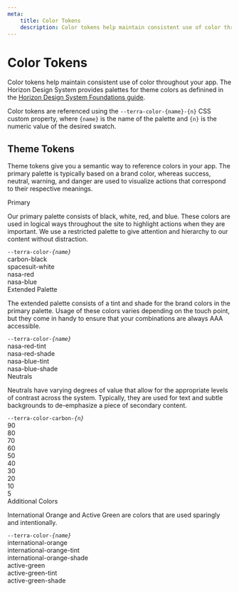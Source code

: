 ```yaml
---
meta:
    title: Color Tokens
    description: Color tokens help maintain consistent use of color throughout your app.
---
```


# Color Tokens

Color tokens help maintain consistent use of color throughout your app. The Horizon Design System provides palettes for theme colors as definined in the <a href='https://website.nasa.gov/hds/foundations/color/'>Horizon Design System Foundations guide</a>.

Color tokens are referenced using the `--terra-color-{name}-{n}` CSS custom property, where `{name}` is the name of the palette and `{n}` is the numeric value of the desired swatch.

## Theme Tokens

Theme tokens give you a semantic way to reference colors in your app. The primary palette is typically based on a brand color, whereas success, neutral, warning, and danger are used to visualize actions that correspond to their respective meanings.

<div class="color-palette">
  <div class="color-palette__name">
    Primary<br>
    <p>Our primary palette consists of black, white, red, and blue. These colors are used in 
      logical ways throughout the site to highlight actions when they are important. We use 
      a restricted palette to give attention and hierarchy to our content without distraction.
    </p>
    <code>--terra-color-<em>{name}</em></code>
  </div>
  <div class="color-palette__example"><div class="color-palette__swatch" style="background-color: var(--terra-color-carbon-black);"></div>carbon-black</div>
  <div class="color-palette__example"><div class="color-palette__swatch" style="background-color: var(--terra-color-spacesuit-white);"></div>spacesuit-white</div>
  <div class="color-palette__example"><div class="color-palette__swatch" style="background-color: var(--terra-color-nasa-red);"></div>nasa-red</div>
  <div class="color-palette__example"><div class="color-palette__swatch" style="background-color: var(--terra-color-nasa-blue);"></div>nasa-blue</div>
</div>

<div class="color-palette">
  <div class="color-palette__name">
    Extended Palette<br>
    <p>The extended palette consists of a tint and shade for the brand colors in the primary palette. 
      Usage of these colors varies depending on the touch point, but they come in handy to ensure that your combinations are always AAA accessible.
    </p>
    <code>--terra-color-<em>{name}</em></code>
  </div>
  <div class="color-palette__example"><div class="color-palette__swatch" style="background-color: var(--terra-color-nasa-red-tint);"></div>nasa-red-tint</div>
  <div class="color-palette__example"><div class="color-palette__swatch" style="background-color: var(--terra-color-nasa-red-shade);"></div>nasa-red-shade</div>
  <div class="color-palette__example"><div class="color-palette__swatch" style="background-color: var(--terra-color-nasa-blue-tint);"></div>nasa-blue-tint</div>
  <div class="color-palette__example"><div class="color-palette__swatch" style="background-color: var(--terra-color-nasa-blue-shade);"></div>nasa-blue-shade</div>
</div>

<div class="color-palette">
  <div class="color-palette__name">
    Neutrals<br>
    <p>Neutrals have varying degrees of value that allow for the appropriate levels of contrast across the system. 
     Typically, they are used for text and subtle backgrounds to de-emphasize a piece of secondary content.
    </p>
    <code>--terra-color-carbon-<em>{n}</em></code>
  </div>
  <div class="color-palette__example"><div class="color-palette__swatch" style="background-color: var(--terra-color-carbon-90);"></div>90</div>
  <div class="color-palette__example"><div class="color-palette__swatch" style="background-color: var(--terra-color-carbon-80);"></div>80</div>
  <div class="color-palette__example"><div class="color-palette__swatch" style="background-color: var(--terra-color-carbon-70);"></div>70</div>
  <div class="color-palette__example"><div class="color-palette__swatch" style="background-color: var(--terra-color-carbon-60);"></div>60</div>
  <div class="color-palette__example"><div class="color-palette__swatch" style="background-color: var(--terra-color-carbon-50);"></div>50</div>
  <div class="color-palette__example"><div class="color-palette__swatch" style="background-color: var(--terra-color-carbon-40);"></div>40</div>
  <div class="color-palette__example"><div class="color-palette__swatch" style="background-color: var(--terra-color-carbon-30);"></div>30</div>
  <div class="color-palette__example"><div class="color-palette__swatch" style="background-color: var(--terra-color-carbon-20);"></div>20</div>
  <div class="color-palette__example"><div class="color-palette__swatch" style="background-color: var(--terra-color-carbon-10);"></div>10</div>
  <div class="color-palette__example"><div class="color-palette__swatch" style="background-color: var(--terra-color-carbon-5);"></div>5</div>
</div>

<div class="color-palette">
  <div class="color-palette__name">
    Additional Colors<br>
    <p>International Orange and Active Green are colors that are used sparingly and intentionally.
    </p>
    <code>--terra-color-<em>{name}</em></code>
  </div>
  <div class="color-palette__example"><div class="color-palette__swatch" style="background-color: var(--terra-color-international-orange);"></div>international-orange</div>
  <div class="color-palette__example"><div class="color-palette__swatch" style="background-color: var(--terra-color-international-orange-tint);"></div>international-orange-tint</div>
  <div class="color-palette__example"><div class="color-palette__swatch" style="background-color: var(--terra-color-international-orange-shade);"></div>international-orange-shade</div>
  <div class="color-palette__example"><div class="color-palette__swatch" style="background-color: var(--terra-color-active-green);"></div>active-green</div>
  <div class="color-palette__example"><div class="color-palette__swatch" style="background-color: var(--terra-color-active-green-tint);"></div>active-green-tint</div>
  <div class="color-palette__example"><div class="color-palette__swatch" style="background-color: var(--terra-color-active-green-shade);"></div>active-green-shade</div>
</div>
